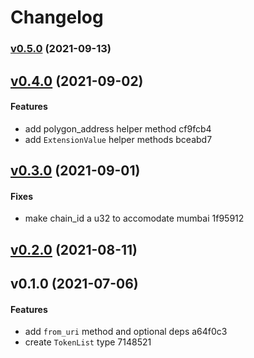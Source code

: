 # Changelog

### [v0.5.0](https://github.com/telcoin/token-list/compare/v0.4.0...v0.5.0) (2021-09-13)


## [v0.4.0](https://github.com/telcoin/token-list/compare/v0.3.0...v0.4.0) (2021-09-02)

#### Features

* add polygon_address helper method cf9fcb4
* add `ExtensionValue` helper methods bceabd7


## [v0.3.0](https://github.com/telcoin/token-list/compare/v0.2.0...v0.3.0) (2021-09-01)

#### Fixes

* make chain_id a u32 to accomodate mumbai 1f95912


## [v0.2.0](https://github.com/telcoin/token-list/compare/v0.1.0...v0.2.0) (2021-08-11)


## v0.1.0 (2021-07-06)

#### Features

* add `from_uri` method and optional deps a64f0c3
* create `TokenList` type 7148521


